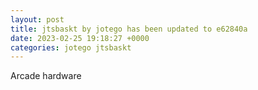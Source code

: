 ```yaml
---
layout: post
title: jtsbaskt by jotego has been updated to e62840a
date: 2023-02-25 19:18:27 +0000
categories: jotego jtsbaskt
---
```

Arcade hardware
